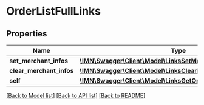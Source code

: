 # OrderListFullLinks

## Properties
Name | Type | Description | Notes
------------ | ------------- | ------------- | -------------
**set_merchant_infos** | [**\IMN\Swagger\Client\Model\LinksSetMerchantOrderInfoListLink**](LinksSetMerchantOrderInfoListLink.md) |  | 
**clear_merchant_infos** | [**\IMN\Swagger\Client\Model\LinksClearMerchantOrderInfoListLink**](LinksClearMerchantOrderInfoListLink.md) |  | 
**self** | [**\IMN\Swagger\Client\Model\LinksGetOrderListFullLink**](LinksGetOrderListFullLink.md) |  | 

[[Back to Model list]](../README.md#documentation-for-models) [[Back to API list]](../README.md#documentation-for-api-endpoints) [[Back to README]](../README.md)



